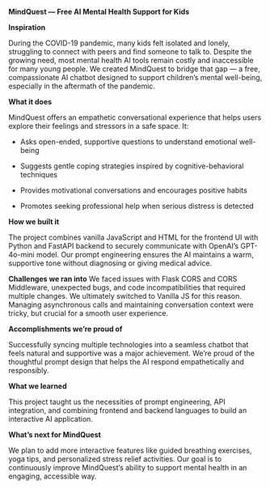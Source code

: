 **MindQuest — Free AI Mental Health Support for Kids**

**Inspiration**

During the COVID-19 pandemic, many kids felt isolated and lonely, struggling to connect with peers and find someone to talk to. Despite the growing need, most mental health AI tools remain costly and inaccessible for many young people. We created MindQuest to bridge that gap — a free, compassionate AI chatbot designed to support children’s mental well-being, especially in the aftermath of the pandemic.

**What it does**

MindQuest offers an empathetic conversational experience that helps users explore their feelings and stressors in a safe space. It:

- Asks open-ended, supportive questions to understand emotional well-being

- Suggests gentle coping strategies inspired by cognitive-behavioral techniques

- Provides motivational conversations and encourages positive habits

- Promotes seeking professional help when serious distress is detected

**How we built it**

The project combines vanilla JavaScript and HTML for the frontend UI with Python and FastAPI backend to securely communicate with OpenAI’s GPT-4o-mini model. Our prompt engineering ensures the AI maintains a warm, supportive tone without diagnosing or giving medical advice.

**Challenges we ran into**
We faced issues with Flask CORS and CORS Middleware, unexpected bugs, and code incompatibilities that required multiple changes. We ultimately switched to Vanilla JS for this reason. Managing asynchronous calls and maintaining conversation context were tricky, but crucial for a smooth user experience.

**Accomplishments we’re proud of**

Successfully syncing multiple technologies into a seamless chatbot that feels natural and supportive was a major achievement. We’re proud of the thoughtful prompt design that helps the AI respond empathetically and responsibly.

**What we learned**

This project taught us the necessities of prompt engineering, API integration, and combining frontend and backend languages to build an interactive AI application.

**What’s next for MindQuest**

We plan to add more interactive features like guided breathing exercises, yoga tips, and personalized stress relief activities. Our goal is to continuously improve MindQuest’s ability to support mental health in an engaging, accessible way.

